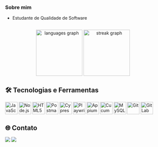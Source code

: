 ### Sobre mim

- Estudante de Qualidade de Software


##
    
<div align="center">
  <img src="https://github-readme-stats.vercel.app/api/top-langs?username=juniorslx&locale=pt-br&hide_title=false&layout=compact&card_width=320&langs_count=5&theme=dark&hide_border=true&order=2" height="150" alt="languages graph"  />
  <img src="https://streak-stats.demolab.com?user=juniorslx&locale=pt-br&mode=daily&theme=dark&hide_border=true&border_radius=5&date_format=j%20M%5B%20Y%5D&order=3" height="150" alt="streak graph"  />
</div>



## 🛠️  Tecnologias e Ferramentas
<p align="left"> <img src="https://cdn.simpleicons.org/javascript/F7DF1E" alt="JavaScript" height="40" title="JavaScript" /> <img src="https://cdn.simpleicons.org/node.js/339933" alt="Node.js" height="40" title="Node.js" /> <img src="https://cdn.jsdelivr.net/gh/devicons/devicon/icons/html5/html5-original.svg" alt="HTML5" height="40" title="HTML5" /> <img src="https://cdn.simpleicons.org/postman/FF6C37" alt="Postman" height="40" title="Postman" /> <img src="https://cdn.simpleicons.org/cypress/17202C" alt="Cypress" height="40" title="Cypress" /> <img src="https://playwright.dev/img/playwright-logo.svg" alt="Playwright" height="40" title="Playwright" /> <img src="https://cdn.simpleicons.org/appium/00BFFF" alt="Appium" height="40" title="Appium" /> <img src="https://cdn.simpleicons.org/cucumber/23D96C" alt="Cucumber" height="40" title="Cucumber" /> <img src="https://cdn.simpleicons.org/mysql/4479A1" alt="MySQL" height="40" title="MySQL" /> <img src="https://cdn.simpleicons.org/git/F05032" alt="Git" height="40" title="Git" /> <img src="https://cdn.simpleicons.org/gitlab/FCA121" alt="GitLab" height="40" title="GitLab" /> </p>


</div>


## 🌐 Contato
<div>
  <a href="mailto:juniorslx77@gmail.com" target="_blank" rel="noopener noreferrer"><img src="https://img.shields.io/badge/Email-404040?style=for-the-badge&logo=gmail&logoColor=red"></a>
  <a href="https://www.linkedin.com/in/wjuniorslx/" target="_blank" rel="noopener noreferrer"><img src="https://img.shields.io/badge/LinkedIn-0077B5?style=for-the-badge&logo=linkedin&logoColor=white"></a>
</div>
